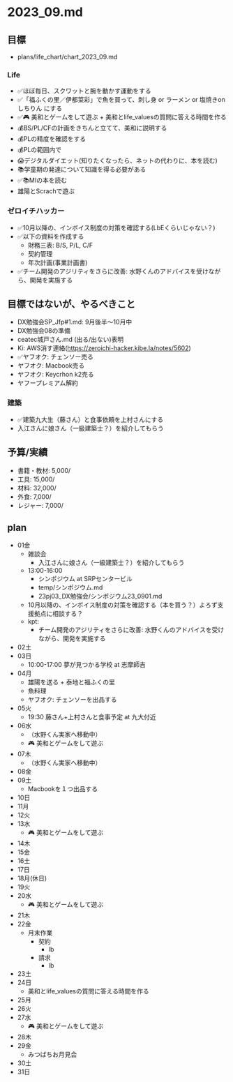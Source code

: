 # 2023_09.md
## 目標
- plans/life_chart/chart_2023_09.md
### Life
- ✅ほぼ毎日、スクワットと腕を動かす運動をする
- ✅「福ふくの里／伊都菜彩」で魚を買って、刺し身 or ラーメン or 塩焼きonしちりん にする
- ✅🎮 美和とゲームをして遊ぶ + 美和とlife_valuesの質問に答える時間を作る
- 💰BS/PL/CFの計画をきちんと立てて、美和に説明する
- 💰PLの精度を確認をする
- 💰PLの範囲内で
- 😱デジタルダイエット(知りたくなったら、ネットの代わりに、本を読む)
- 📚学童期の発達について知識を得る必要がある
- ✅📚MIの本を読む
- 雄陽とScrachで遊ぶ

### ゼロイチハッカー
- ✅10月以降の、インボイス制度の対策を確認する(LbEくらいじゃない？)
- ✅以下の資料を作成する
  - 財務三表: B/S, P/L, C/F
  - 契約管理
  - 年次計画(事業計画書)
- ✅チーム開発のアジリティをさらに改善: 水野くんのアドバイスを受けながら、開発を実施する

## 目標ではないが、やるべきこと
- DX勉強会SP_Jfp#1.md: 9月後半〜10月中
- DX勉強会08の準備
- ceatec城戸さん.md (出る/出ない)表明
- Ki: AWS消す連絡(https://zeroichi-hacker.kibe.la/notes/5602)
- ✅ヤフオク: チェンソー売る
- ヤフオク: Macbook売る
- ヤフオク: Keycrhon k2売る
- ヤフープレミアム解約
### 建築
- ✅建築九大生（藤さん）と食事依頼を上村さんにする
- 入江さんに娘さん（一級建築士？）を紹介してもらう

## 予算/実績
- 書籍・教材: 5,000/
- 工具: 15,000/
- 材料: 32,000/
- 外食: 7,000/
- レジャー: 7,000/

## plan
- 01金
  - 雑談会
    - 入江さんに娘さん（一級建築士？）を紹介してもらう
  - 13:00-16:00
    - シンポジウム at SRPセンタービル
    - temp/シンポジウム.md
    - 23pj03_DX勉強会/シンポジウム23_0901.md
  - 10月以降の、インボイス制度の対策を確認する（本を買う？）よろず支援拠点に相談する？
  - kpt:
    - チーム開発のアジリティをさらに改善: 水野くんのアドバイスを受けながら、開発を実施する
- 02土
- 03日
  - 10:00-17:00 夢が見つかる学校 at 志摩師吉
- 04月
  - 雄陽を送る + 泰地と福ふくの里
  - 魚料理
  - ヤフオク: チェンソーを出品する
- 05火
  - 19:30 藤さん+上村さんと食事予定 at 九大付近
- 06水
  - （水野くん実家へ移動中）
  - 🎮 美和とゲームをして遊ぶ
- 07木
  - （水野くん実家へ移動中）
- 08金
- 09土
  - Macbookを１つ出品する
- 10日
- 11月
- 12火
- 13水
  - 🎮 美和とゲームをして遊ぶ
- 14木
- 15金
- 16土
- 17日
- 18月(休日)
- 19火
- 20水
  - 🎮 美和とゲームをして遊ぶ
- 21木
- 22金
  - 月末作業
    - 契約
      - lb
    - 請求
      - lb
- 23土
- 24日
  - 美和とlife_valuesの質問に答える時間を作る
- 25月
- 26火
- 27水
  - 🎮 美和とゲームをして遊ぶ
- 28木
- 29金
  - みつばちお月見会
- 30土
- 31日

